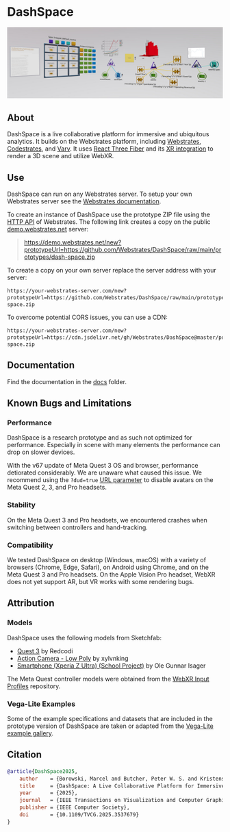 # DashSpace

<p align="center">
    <a href="https://demo.webstrates.net/new?prototypeUrl=https://github.com/Webstrates/DashSpace/raw/main/prototypes/dash-space.zip" target="_blank"><img src="docs/title.jpg" /></a>
</p>


## About

DashSpace is a live collaborative platform for immersive and ubiquitous analytics. It builds on the Webstrates platform, including [Webstrates](https://www.webstrates.net/), [Codestrates](https://codestrates.projects.cavi.au.dk/), and [Varv](https://varv.projects.cavi.au.dk/). It uses [React Three Fiber](https://github.com/pmndrs/react-three-fiber/) and its [XR integration](https://github.com/pmndrs/xr) to render a 3D scene and utilize WebXR.


## Use

DashSpace can run on any Webstrates server. To setup your own Webstrates server see the [Webstrates documentation](https://webstrates.github.io/gettingstarted/installation.html).

To create an instance of DashSpace use the prototype ZIP file using the [HTTP API](https://webstrates.github.io/userguide/http-api.html) of Webstrates. The following link creates a copy on the public [demo.webstrates.net](https://demo.webstrates.net/) server:

> https://demo.webstrates.net/new?prototypeUrl=https://github.com/Webstrates/DashSpace/raw/main/prototypes/dash-space.zip

To create a copy on your own server replace the server address with your server:

```
https://your-webstrates-server.com/new?prototypeUrl=https://github.com/Webstrates/DashSpace/raw/main/prototypes/dash-space.zip
```

To overcome potential CORS issues, you can use a CDN:

```
https://your-webstrates-server.com/new?prototypeUrl=https://cdn.jsdelivr.net/gh/Webstrates/DashSpace@master/prototypes/dash-space.zip
```


## Documentation

Find the documentation in the [docs](docs) folder.


## Known Bugs and Limitations

### Performance

DashSpace is a research prototype and as such not optimized for performance. Especially in scene with many elements the performance can drop on slower devices.

With the v67 update of Meta Quest 3 OS and browser, performance detiorated considerably. We are unaware what caused this issue. We recommend using the `?dud=true` [URL parameter](docs/url-options.md) to disable avatars on the Meta Quest 2, 3, and Pro headsets.



### Stability

On the Meta Quest 3 and Pro headsets, we encountered crashes when switching between controllers and hand-tracking.


### Compatibility

We tested DashSpace on desktop (Windows, macOS) with a variety of browsers (Chrome, Edge, Safari), on Android using Chrome, and on the Meta Quest 3 and Pro headsets. On the Apple Vision Pro headset, WebXR does not yet support AR, but VR works with some rendering bugs.


## Attribution

### Models

DashSpace uses the following models from Sketchfab:

- [Quest 3](https://sketchfab.com/3d-models/quest-3-e5c334a9598c4e85bb182eebf15a2e32) by Redcodi
- [Action Camera - Low Poly](https://sketchfab.com/3d-models/action-camera-low-poly-b28bfbdfc62644beacf1e3c2c3423477) by xylvnking
- [Smartphone (Xperia Z Ultra) (School Project)](https://sketchfab.com/3d-models/smartphone-xperia-z-ultra-school-project-18a917d8619441b1ba46da856e43c43f) by Ole Gunnar Isager

The Meta Quest controller models were obtained from the [WebXR Input Profiles](https://github.com/immersive-web/webxr-input-profiles) repository.


### Vega-Lite Examples

Some of the example specifications and datasets that are included in the prototype version of DashSpace are taken or adapted from the [Vega-Lite example gallery](https://vega.github.io/vega-lite/examples/).


## Citation

```bibtex
@article{DashSpace2025,
    author    = {Borowski, Marcel and Butcher, Peter W. S. and Kristensen, Janus Bager and Petersen, Jonas Oxenbøll and Ritsos, Panagiotis D. and Klokmose, Clemens N. and Elmqvist, Niklas},
    title     = {DashSpace: A Live Collaborative Platform for Immersive and Ubiquitous Analytics},
    year      = {2025},
    journal   = {IEEE Transactions on Visualization and Computer Graphics},
    publisher = {IEEE Computer Society},
    doi       = {10.1109/TVCG.2025.3537679}
}
```
